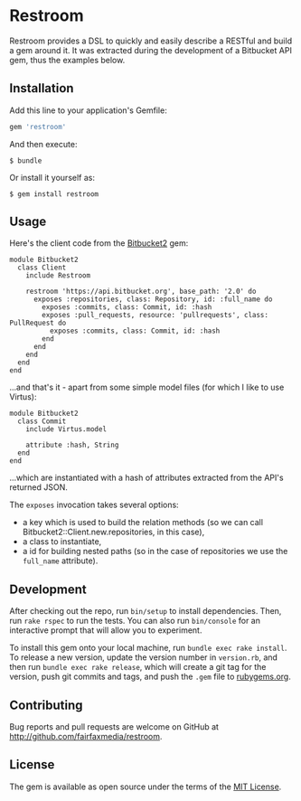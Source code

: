 # Restroom

Restroom provides a DSL to quickly and easily describe a RESTful and build a gem around it. It was extracted during the development of a Bitbucket API gem, thus the examples below.

## Installation

Add this line to your application's Gemfile:

```ruby
gem 'restroom'
```

And then execute:

    $ bundle

Or install it yourself as:

    $ gem install restroom

## Usage

Here's the client code from the [Bitbucket2](http://github.com/fairfaxmedia/bitbucket2) gem:

```
module Bitbucket2
  class Client
    include Restroom

    restroom 'https://api.bitbucket.org', base_path: '2.0' do
      exposes :repositories, class: Repository, id: :full_name do
        exposes :commits, class: Commit, id: :hash
        exposes :pull_requests, resource: 'pullrequests', class: PullRequest do
          exposes :commits, class: Commit, id: :hash
        end
      end
    end
  end
end
```

...and that's it - apart from some simple model files (for which I like to use Virtus):

```
module Bitbucket2
  class Commit
    include Virtus.model

    attribute :hash, String
  end
end
```

...which are instantiated with a hash of attributes extracted from the API's returned JSON.

The `exposes` invocation takes several options:

 - a key which is used to build the relation methods (so we can call Bitbucket2::Client.new.repositories, in this case),
 - a class to instantiate,
 - a id for building nested paths (so in the case of repositories we use the `full_name` attribute).


## Development

After checking out the repo, run `bin/setup` to install dependencies. Then, run `rake rspec` to run the tests. You can also run `bin/console` for an interactive prompt that will allow you to experiment.

To install this gem onto your local machine, run `bundle exec rake install`. To release a new version, update the version number in `version.rb`, and then run `bundle exec rake release`, which will create a git tag for the version, push git commits and tags, and push the `.gem` file to [rubygems.org](https://rubygems.org).

## Contributing

Bug reports and pull requests are welcome on GitHub at http://github.com/fairfaxmedia/restroom.


## License

The gem is available as open source under the terms of the [MIT License](http://opensource.org/licenses/MIT).

